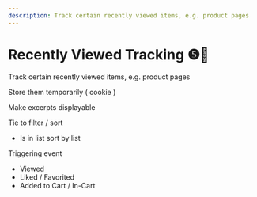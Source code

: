 ```yaml
---
description: Track certain recently viewed items, e.g. product pages
---
```


# Recently Viewed Tracking ❺🧪

Track certain recently viewed items, e.g. product pages

Store them temporarily ( cookie )&#x20;

Make excerpts displayable&#x20;



Tie to filter / sort&#x20;

* Is in list sort by list&#x20;

Triggering event

* Viewed
* Liked / Favorited
* Added to Cart / In-Cart



